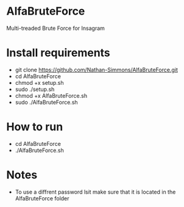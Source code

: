 # AlfaBruteForce
Multi-treaded Brute Force for Insagram


# Install requirements
 - git clone https://github.com/Nathan-Simmons/AlfaBruteForce.git
 - cd AlfaBruteForce
 - chmod +x setup.sh
 - sudo ./setup.sh
 - chmod +x AlfaBruteForce.sh
 - sudo ./AlfaBruteForce.sh


# How to run
- cd AlfaBruteForce
- ./AlfaBruteForce.sh

# Notes
- To use a diffrent password lsit make sure that it is located in the AlfaBruteForce folder
